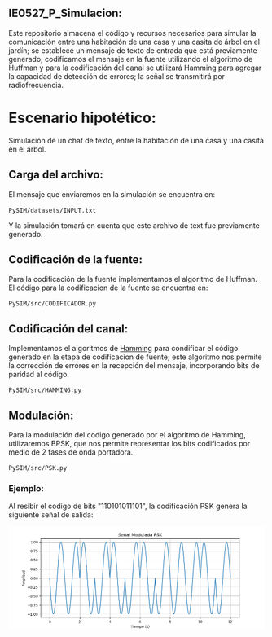 ## IE0527_P_Simulacion:
Este repositorio almacena el código y recursos necesarios para simular la comunicación entre una habitación de una casa y una casita de árbol en el jardín; se establece un mensaje de texto de entrada que está previamente generado, codificamos el mensaje en la fuente utilizando el algoritmo de Huffman y para la codificación del canal se utilizará Hamming para agregar la capacidad de detección de errores; la señal se transmitirá por radiofrecuencia.

# Escenario hipotético: 
Simulación de un chat de texto, entre la habitación de una casa y una casita en el árbol.

## Carga del archivo:
El mensaje que enviaremos en la simulación se encuentra en:
```
PySIM/datasets/INPUT.txt
```
Y la simulación tomará en cuenta que este archivo de text fue previamente generado.

## Codificación de la fuente:
Para la codificación de la fuente implementamos el algoritmo de Huffman. El código para la codificacion de la fuente se encuentra en:
```
PySIM/src/CODIFICADOR.py
```

## Codificación del canal:
Implementamos el algoritmos de [Hamming](https://www.youtube.com/watch?v=WdmGSWrcMvM) para condificar el código generado en la etapa de codificacion de fuente; este algoritmo nos permite la corrección de errores en la recepción del mensaje, incorporando bits de paridad al código.
```
PySIM/src/HAMMING.py
```

## Modulación:
Para la modulación del codigo generado por el algoritmo de Hamming, utilizaremos BPSK, que nos permite representar los bits codificados por medio de 2 fases de onda portadora.
```
PySIM/src/PSK.py
```
### Ejemplo:
Al resibir el codigo de bits "110101011101", la codificación PSK genera la siguiente señal de salida:

![Señal PSK.](images/PSK_EJEMPLO_110101011101.png)
